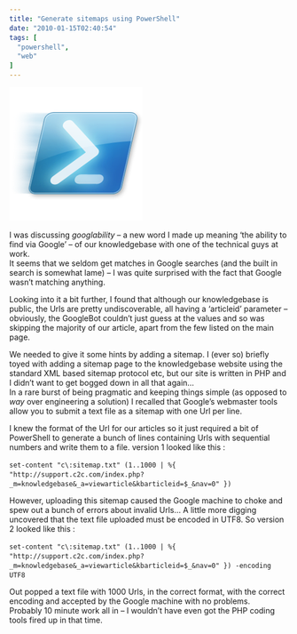 ```yaml
---
title: "Generate sitemaps using PowerShell"
date: "2010-01-15T02:40:54"
tags: [
  "powershell",
  "web"
]
---
```

![](/assets/images/generate-sitemaps-using-powershell-Windows_PowerShell_icon_thumb.png)

I was discussing *googlability* – a new word I made up meaning ‘the ability to find via Google’ – of our knowledgebase with one of the technical guys at work.  
It seems that we seldom get matches in Google searches (and the built in search is somewhat lame) – I was quite surprised with the fact that Google wasn’t matching anything.

Looking into it a bit further, I found that although our knowledgebase is public, the Urls are pretty undiscoverable, all having a ‘articleid’ parameter – obviously, the GoogleBot couldn’t just guess at the values and so was skipping the majority of our article, apart from the few listed on the main page.

We needed to give it some hints by adding a sitemap. I (ever so) briefly toyed with adding a sitemap page to the knowledgebase website using the standard XML based sitemap protocol etc, but our site is written in PHP and I didn’t want to get bogged down in all that again…  
In a rare burst of being pragmatic and keeping things simple (as opposed to *way* over engineering a solution) I recalled that Google’s webmaster tools allow you to submit a text file as a sitemap with one Url per line.

I knew the format of the Url for our articles so it just required a bit of PowerShell to generate a bunch of lines containing Urls with sequential numbers and write them to a file. version 1 looked like this :

`set-content "c\:sitemap.txt" (1..1000 | %{ "http://support.c2c.com/index.php?_m=knowledgebase&_a=viewarticle&kbarticleid=$_&nav=0" })`  

However, uploading this sitemap caused the Google machine to choke and spew out a bunch of errors about invalid Urls… A little more digging uncovered that the text file uploaded must be encoded in UTF8. So version 2 looked like this :

`set-content "c\:sitemap.txt" (1..1000 | %{ "http://support.c2c.com/index.php?_m=knowledgebase&_a=viewarticle&kbarticleid=$_&nav=0" }) -encoding UTF8`

Out popped a text file with 1000 Urls, in the correct format, with the correct encoding and accepted by the Google machine with no problems.  
Probably 10 minute work all in – I wouldn’t have even got the PHP coding tools fired up in that time.
